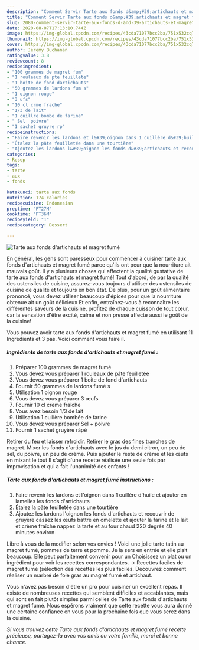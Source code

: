 ```yaml
---
description: "Comment Servir Tarte aux fonds d&amp;#39;artichauts et magret fumé"
title: "Comment Servir Tarte aux fonds d&amp;#39;artichauts et magret fumé"
slug: 2080-comment-servir-tarte-aux-fonds-d-and-39-artichauts-et-magret-fume
date: 2020-08-07T17:13:10.744Z
image: https://img-global.cpcdn.com/recipes/43cda71077bcc2ba/751x532cq70/tarte-aux-fonds-dartichauts-et-magret-fume-photo-principale-de-la-recette.jpg
thumbnail: https://img-global.cpcdn.com/recipes/43cda71077bcc2ba/751x532cq70/tarte-aux-fonds-dartichauts-et-magret-fume-photo-principale-de-la-recette.jpg
cover: https://img-global.cpcdn.com/recipes/43cda71077bcc2ba/751x532cq70/tarte-aux-fonds-dartichauts-et-magret-fume-photo-principale-de-la-recette.jpg
author: Jeremy Buchanan
ratingvalue: 3.8
reviewcount: 8
recipeingredient:
- "100 grammes de magret fum"
- "1 rouleaux de pte feuillete"
- "1 boite de fond dartichauts"
- "50 grammes de lardons fum s"
- "1 oignon rouge"
- "3 ufs"
- "10 cl crme frache"
- "1/3 de lait"
- "1 cuillre bombe de farine"
- " Sel  poivre"
- "1 sachet gruyre rp"
recipeinstructions:
- "Faire revenir les lardons et l&#39;oignon dans 1 cuillère d&#39;huile et ajouter en lamelles les fonds d&#39;artichauts"
- "Étalez la pâte feuilletée dans une tourtière"
- "Ajoutez les lardons l&#39;oignon les fonds d&#39;artichauts et recouvrir de gruyère cassez les œufs battre en omelette et ajouter la farine et le lait et crème fraîche nappez la tarte et au four chaud 220 degrés 40 minutes environ"
categories:
- Resep
tags:
- tarte
- aux
- fonds

katakunci: tarte aux fonds 
nutrition: 174 calories
recipecuisine: Indonesian
preptime: "PT27M"
cooktime: "PT36M"
recipeyield: "1"
recipecategory: Dessert

---
```



![Tarte aux fonds d&#39;artichauts et magret fumé](https://img-global.cpcdn.com/recipes/43cda71077bcc2ba/751x532cq70/tarte-aux-fonds-dartichauts-et-magret-fume-photo-principale-de-la-recette.jpg)

En général, les gens sont paresseux pour commencer à cuisiner tarte aux fonds d&#39;artichauts et magret fumé parce qu'ils ont peur que la nourriture ait mauvais goût. Il y a plusieurs choses qui affectent la qualité gustative de tarte aux fonds d&#39;artichauts et magret fumé! Tout d'abord, de par la qualité des ustensiles de cuisine, assurez-vous toujours d'utiliser des ustensiles de cuisine de qualité et toujours en bon état. De plus, pour un goût alimentaire prononcé, vous devez utiliser beaucoup d'épices pour que la nourriture obtenue ait un goût délicieux Et enfin, entraînez-vous à reconnaître les différentes saveurs de la cuisine, profitez de chaque cuisson de tout cœur, car la sensation d'être excité, calme et non pressé affecte aussi le goût de la cuisine!

<!--inarticleads1-->

Vous pouvez avoir tarte aux fonds d&#39;artichauts et magret fumé en utilisant 11 Ingrédients et 3 pas. Voici comment vous faire il.

##### Ingrédients de tarte aux fonds d&#39;artichauts et magret fumé :

1. Préparer 100 grammes de magret fumé
1. Vous devez vous préparer 1 rouleaux de pâte feuilletée
1. Vous devez vous préparer 1 boite de fond d&#39;artichauts
1. Fournir 50 grammes de lardons fumé s
1. Utilisation 1 oignon rouge
1. Vous devez vous préparer 3 œufs
1. Fournir 10 cl crème fraîche
1. Vous avez besoin 1/3 de lait
1. Utilisation 1 cuillère bombée de farine
1. Vous devez vous préparer  Sel + poivre
1. Fournir 1 sachet gruyère râpé


Retirer du feu et laisser refroidir. Retirer le gras des fines tranches de magret. Mixer les fonds d&#39;artichauts avec le jus du demi citron, un peu de sel, du poivre, un peu de crème. Puis ajouter le reste de crème et les œufs en mixant le tout Il s&#39;agit d&#39;une recette réalisée une seule fois par improvisation et qui a fait l&#39;unanimité des enfants ! 

<!--inarticleads2-->

##### Tarte aux fonds d&#39;artichauts et magret fumé instructions :

1. Faire revenir les lardons et l&#39;oignon dans 1 cuillère d&#39;huile et ajouter en lamelles les fonds d&#39;artichauts
1. Étalez la pâte feuilletée dans une tourtière
1. Ajoutez les lardons l&#39;oignon les fonds d&#39;artichauts et recouvrir de gruyère cassez les œufs battre en omelette et ajouter la farine et le lait et crème fraîche nappez la tarte et au four chaud 220 degrés 40 minutes environ


Libre à vous de la modifier selon vos envies ! Voici une jolie tarte tatin au magret fumé, pommes de terre et pomme. Je la sers en entrée et elle plait beaucoup. Elle peut parfaitement convenir pour un Choisissez un plat ou un ingrédient pour voir les recettes correspondantes. → Recettes faciles de magret fumé (sélection des recettes les plus faciles. Découvrez comment réaliser un marbré de foie gras au magret fumé et artichaut. 

<!--inarticleads1-->

<p>
Vous n'avez pas besoin d'être un pro pour cuisiner un excellent repas. Il existe de nombreuses recettes qui semblent difficiles et accablantes, mais qui sont en fait plutôt simples parmi celles de Tarte aux fonds d&#39;artichauts et magret fumé. Nous espérons vraiment que cette recette vous aura donné une certaine confiance en vous pour la prochaine fois que vous serez dans la cuisine.
</p>

<p>
<i>Si vous trouvez cette Tarte aux fonds d&#39;artichauts et magret fumé recette précieuse, partagez-la avec vos amis ou votre famille, merci et bonne chance.</i>
</p>
